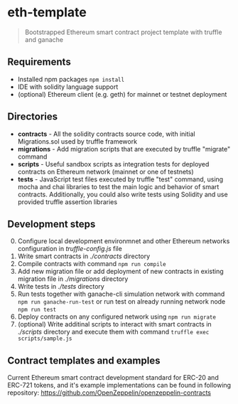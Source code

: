 # eth-template
> Bootstrapped Ethereum smart contract project template with truffle and ganache

## Requirements
- Installed npm packages `npm install`
- IDE with solidity language support
- (optional) Ethereum client (e.g. geth) for mainnet or testnet deployment

## Directories
- **contracts** - All the solidity contracts source code, with initial Migrations.sol used by truffle framework
- **migrations** - Add migration scripts that are executed by truffle "migrate" command
- **scripts** - Useful sandbox scripts as integration tests for deployed contracts on Ethereum network (mainnet or one of testnets)
- **tests** - JavaScript test files executed by truffle "test" command, using mocha and chai libraries to test the main logic and behavior of smart contracts. 
  Additionally, you could also write tests using Solidity and use provided truffle assertion libraries

## Development steps
0. Configure local development environmnet and other Ethereum networks configuration in _truffle-config.js_ file
1. Write smart contracts in _./contracts_ directory
2. Compile contracts with command `npm run compile`
3. Add new migration file or add deployment of new contracts in existing migration file in _./migrations_ directory   
3. Write tests in _./tests_ directory
4. Run tests together with ganache-cli simulation network with command `npm run ganache-run-test` or run test on already running network node `npm run test`
5. Deploy contracts on any configured network using `npm run migrate`
6. (optional) Write additinal scripts to interact with smart contracts in _./scripts_ directory and execute them with command `truffle exec scripts/sample.js`

## Contract templates and examples
Current Ethereum smart contract development standard for ERC-20 and ERC-721 tokens, and it's example implementations can be found in following repository: https://github.com/OpenZeppelin/openzeppelin-contracts
